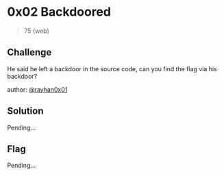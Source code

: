 # 0x02 Backdoored
> 75 (web)

## Challenge

He said he left a backdoor in the source code, can you find the flag via his backdoor?

author: [@rayhan0x01](https://twitter.com/rayhan0x01)

## Solution

Pending...

## Flag

Pending...
